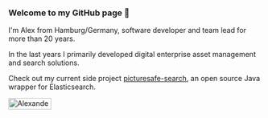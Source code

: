 ### Welcome to my GitHub page 👋

I'm Alex from Hamburg/Germany, software developer and team lead for more than 20 years.

In the last years I primarily developed digital enterprise asset management and search solutions.

Check out my current side project [picturesafe-search](https://github.com/picturesafe/picturesafe-search), an open source Java wrapper for Elasticsearch.

<a href="https://www.xing.com/profile/Alexander_Raithel" target="_blank" rel="me"><img src="https://www.xing.com/img/buttons/1_de_btn.gif" width="85" height="23" alt="Alexander Raithel"></a>

<!--
**araithel/araithel** is a ✨ _special_ ✨ repository because its `README.md` (this file) appears on your GitHub profile.

Here are some ideas to get you started:

- 🔭 I’m currently working on ...
- 🌱 I’m currently learning ...
- 👯 I’m looking to collaborate on ...
- 🤔 I’m looking for help with ...
- 💬 Ask me about ...
- 📫 How to reach me: ...
- 😄 Pronouns: ...
- ⚡ Fun fact: ...
-->

